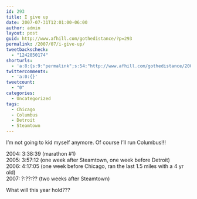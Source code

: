 ```yaml
---
id: 293
title: I give up
date: 2007-07-31T12:01:00-06:00
author: admin
layout: post
guid: http://www.afhill.com/gothedistance/?p=293
permalink: /2007/07/i-give-up/
tweetbackscheck:
  - "1242850174"
shorturls:
  - 'a:8:{s:9:"permalink";s:54:"http://www.afhill.com/gothedistance/2007/07/i-give-up/";s:7:"tinyurl";s:25:"http://tinyurl.com/b9cawe";s:4:"isgd";s:17:"http://is.gd/h9s8";s:5:"bitly";s:18:"http://bit.ly/P0LB";s:5:"snipr";s:22:"http://snipr.com/aowud";s:5:"snurl";s:22:"http://snurl.com/aowud";s:7:"snipurl";s:24:"http://snipurl.com/aowud";s:4:"trim";s:17:"http://tr.im/cizn";}'
twittercomments:
  - 'a:0:{}'
tweetcount:
  - "0"
categories:
  - Uncategorized
tags:
  - Chicago
  - Columbus
  - Detroit
  - Steamtown
---
```

I&#8217;m not going to kid myself anymore. Of course I&#8217;ll run Columbus!!!

2004: 3:38:39 (marathon #1)  
2005: 3:57:12 (one week after Steamtown, one week before Detroit)  
2006: 4:17:05 (one week before Chicago, ran the last 1.5 miles with a 4 yr old)  
2007: ?:??:?? (two weeks after Steamtown)

What will this year hold???